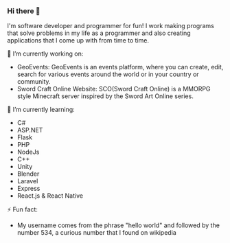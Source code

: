 ### Hi there 👋

I'm software developer and programmer for fun!
I work making programs that solve problems in my life as a programmer and also creating applications that I come up with from time to time.



🔭 I’m currently working on:
- GeoEvents: GeoEvents is an events platform, where you can create, edit, search for various events around the world or in your country or community.
- Sword Craft Online Website: SCO(Sword Craft Online) is a MMORPG style Minecraft server inspired by the Sword Art Online series.

🌱 I’m currently learning:
- C#
- ASP.NET
- Flask
- PHP
- NodeJs
- C++
- Unity
- Blender
- Laravel
- Express
- React.js & React Native


⚡ Fun fact:
- My username comes from the phrase "hello world" and followed by the number 534, a curious number that I found on wikipedia
